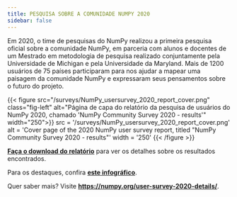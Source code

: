 ```yaml
---
title: PESQUISA SOBRE A COMUNIDADE NUMPY 2020
sidebar: false
---
```


Em 2020, o time de pesquisas do NumPy realizou a primeira pesquisa oficial sobre a comunidade NumPy, em parceria com alunos e docentes de um Mestrado em metodologia de pesquisa realizado conjuntamente pela Universidade de Michigan e pela Universidade da Maryland. Mais de 1200 usuários de 75 países participaram para nos ajudar a mapear uma paisagem da comunidade NumPy e expressaram seus pensamentos sobre o futuro do projeto.

{{< figure src="/surveys/NumPy_usersurvey_2020_report_cover.png" class="fig-left" alt="Página de capa do relatório da pesquisa de usuários do NumPy 2020, chamado 'NumPy Community Survey 2020 - results'" width="250">}}
src = '/surveys/NumPy_usersurvey_2020_report_cover.png' alt = 'Cover page of the 2020 NumPy user survey report, titled "NumPy Community Survey 2020 - results"' width = '250'
{{< /figure >}}

**[Faça o download do relatório](/surveys/NumPy_usersurvey_2020_report.pdf)** para ver os detalhes sobre os resultados encontrados.


Para os destaques, confira **[este infográfico](https://github.com/numpy/numpy-surveys/blob/master/images/2020NumPysurveyresults_community_infographic.pdf)**.

Quer saber mais? Visite **https://numpy.org/user-survey-2020-details/**.

